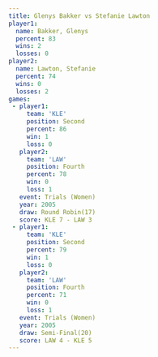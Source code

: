 ```yaml
---
title: Glenys Bakker vs Stefanie Lawton
player1:                
  name: Bakker, Glenys  
  percent: 83           
  wins: 2               
  losses: 0             
player2:                
  name: Lawton, Stefanie
  percent: 74           
  wins: 0               
  losses: 2             
games:
 - player1:          
     team: 'KLE'     
     position: Second
     percent: 86     
     win: 1          
     loss: 0         
   player2:          
     team: 'LAW'     
     position: Fourth
     percent: 78     
     win: 0          
     loss: 1         
   event: Trials (Women)
   year: 2005           
   draw: Round Robin(17)
   score: KLE 7 - LAW 3 
 - player1:          
     team: 'KLE'     
     position: Second
     percent: 79     
     win: 1          
     loss: 0         
   player2:          
     team: 'LAW'     
     position: Fourth
     percent: 71     
     win: 0          
     loss: 1         
   event: Trials (Women)
   year: 2005           
   draw: Semi-Final(20) 
   score: LAW 4 - KLE 5 
---
```

